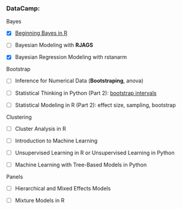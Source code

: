 ### DataCamp:


Bayes

- [x] [Beginning Bayes in R](https://campus.datacamp.com/courses/beginning-bayes-in-r/introduction-to-bayesian-thinking?ex=1)

- [ ] Bayesian Modeling with **RJAGS** 

- [x] Bayesian Regression Modeling with rstanarm


Bootstrap

- [ ] Inference for Numerical Data (**Bootstraping**, anova)

- [ ] Statistical Thinking in Python (Part 2): [bootstrap intervals](https://campus.datacamp.com/courses/statistical-thinking-in-python-part-2/bootstrap-confidence-intervals?ex=4)

- [ ] Statistical Modeling in R (Part 2): effect size, sampling, bootstrap


Clustering

- [ ] Cluster Analysis in R

- [ ] Introduction to Machine Learning


- [ ] Unsupervised Learning in R or Unsupervised Learning in Python

- [ ] Machine Learning with Tree-Based Models in Python




Panels 

- [ ] Hierarchical and Mixed Effects Models

- [ ] Mixture Models in R
